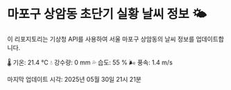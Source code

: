 
# 마포구 상암동 초단기 실황 날씨 정보 🌤️

이 리포지토리는 기상청 API를 사용하여 서울 마포구 상암동의 날씨 정보를 업데이트합니다. 

🌡️ 기온: 21.4 ℃
💧 강수량: 0 mm
💦 습도: 55 %
🌬️ 풍속: 1.4 m/s

마지막 업데이트 시각: 2025년 05월 30일 21시 21분    
